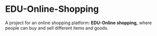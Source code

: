 # EDU-Online-Shopping

A project for an online shopping platform: **EDU-Online shopping,** where people can buy and sell different items and goods.
